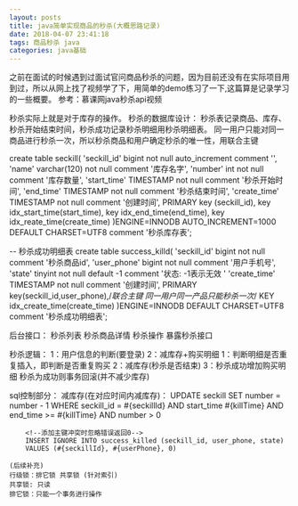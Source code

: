 ```yaml
---
layout: posts
title: java简单实现商品的秒杀(大概思路记录)
date: 2018-04-07 23:41:18
tags: 商品秒杀 java
categories: java基础
---
```


之前在面试的时候遇到过面试官问商品秒杀的问题，因为目前还没有在实际项目用到过，所以从网上找了视频学了下，用简单的demo练习了一下,这篇算是记录学习的一些概要。
参考：慕课网java秒杀api视频


秒杀实际上就是对于库存的操作。
秒杀的数据库设计：
秒杀表记录商品、库存、秒杀开始结束时间，秒杀成功记录秒杀明细用秒杀明细表。
同一用户只能对同一商品进行秒杀一次，所以秒杀商品和用户确定秒杀的唯一性，用联合主键
<!--more-->
create table seckill(
 'seckill_id' bigint not null auto_increment comment '',
 'name' varchar(120) not null comment '库存名字',
 'number' int not null comment '库存数量',
 'start_time' TIMESTAMP  not null comment '秒杀开始时间',
 'end_time' TIMESTAMP  not null comment '秒杀结束时间',
 'create_time' TIMESTAMP not null comment '创建时间',
 PRIMARY key (seckill_id),
 key idx_start_time(start_time),
 key idx_end_time(end_time),
 key idx_reate_time(create_time)
)ENGINE=INNODB AUTO_INCREMENT=1000 DEFAULT CHARSET=UTF8 comment '秒杀库存表';

-- 秒杀成功明细表
create table success_killd(
  'seckill_id' bigint not null comment '秒杀商品id',
  'user_phone' bigint not null comment '用户手机号',
  'state' tinyint not null default -1 comment '状态: -1表示无效 '
  'create_time' TIMESTAMP not null comment '创建时间',
  PRIMARY key(seckill_id,user_phone),/*联合主键 同一用户同一产品只能秒杀一次*/
  KEY idx_create_time(create_time)
)ENGINE=INNODB DEFAULT CHARSET=UTF8 comment '秒杀成功明细表';

后台接口：
秒杀列表
秒杀商品详情
秒杀操作
暴露秒杀接口

秒杀逻辑：
   1：用户信息的判断(要登录)
   2：减库存+购买明细
    1：判断明细是否重复插入，即判断是否重复购买
    2：减库存(秒杀是否结束)
    3：秒杀成功增加购买明细
  秒杀为成功则事务回滚(并不减少库存)
  
sql控制部分：
        减库存(在对应时间内减库存)：
        UPDATE seckill
        SET number = number - 1
        WHERE seckill_id = #{seckillId}
        AND start_time <![CDATA[
        <=
        ]]> #{killTime}
        AND end_time >= #{killTime}
        AND number > 0
        
        <!--添加主键冲突时忽略错误返回0-->
        INSERT IGNORE INTO success_killed (seckill_id, user_phone, state)
        VALUES (#{seckillId}, #{userPhone}, 0)
        
    (后续补充)
    行级锁：排它锁 共享锁 (针对索引)
    共享锁: 只读
    排它锁：只能一个事务进行操作
